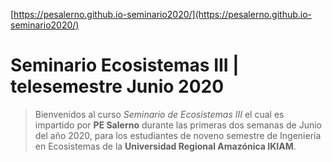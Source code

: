 [https://pesalerno.github.io-seminario2020/](https://pesalerno.github.io-seminario2020/)

# Seminario Ecosistemas III | telesemestre Junio 2020

>Bienvenidos al curso *Seminario de Ecosistemas III* el cual es impartido por **PE Salerno** durante las primeras dos semanas de Junio del año 2020, para los estudiantes de noveno semestre de Ingeniería en Ecosistemas de la **Universidad Regional Amazónica IKIAM**.
